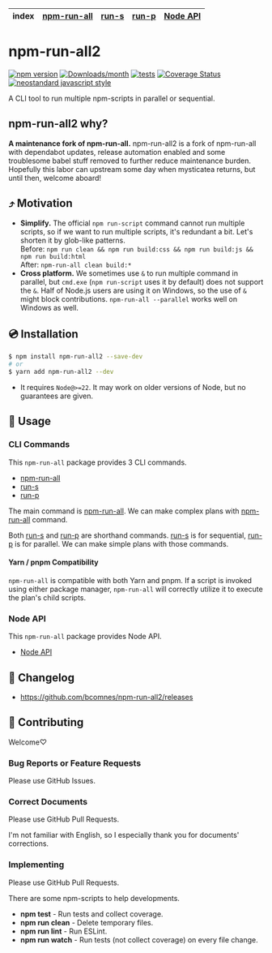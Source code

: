 | index | [npm-run-all] | [run-s] | [run-p] | [Node API] |
|-------|---------------|---------|---------|------------|

# npm-run-all2

[![npm version](https://img.shields.io/npm/v/npm-run-all2.svg)](https://www.npmjs.com/package/npm-run-all2)
[![Downloads/month](https://img.shields.io/npm/dm/npm-run-all2.svg)](http://www.npmtrends.com/npm-run-all2)
[![tests](https://github.com/bcomnes/npm-run-all2/workflows/tests/badge.svg)](https://github.com/bcomnes/npm-run-all2/actions)
[![Coverage Status](https://codecov.io/gh/bcomnes/npm-run-all2/branch/master/graph/badge.svg)](https://codecov.io/gh/bcomnes/npm-run-all2)
[![neostandard javascript style](https://img.shields.io/badge/code_style-neostandard-brightgreen?style=flat)](https://github.com/neostandard/neostandard)

A CLI tool to run multiple npm-scripts in parallel or sequential.

## npm-run-all2 why?

**A maintenance fork of npm-run-all.**  npm-run-all2 is a fork of npm-run-all with dependabot updates, release automation enabled and some troublesome babel stuff removed to further reduce maintenance burden.  Hopefully this labor can upstream some day when mysticatea returns, but until then, welcome aboard!

## ⤴️ Motivation

- **Simplify.** The official `npm run-script` command cannot run multiple scripts, so if we want to run multiple scripts, it's redundant a bit. Let's shorten it by glob-like patterns.<br>
  Before: `npm run clean && npm run build:css && npm run build:js && npm run build:html`<br>
  After: `npm-run-all clean build:*`
- **Cross platform.** We sometimes use `&` to run multiple command in parallel, but `cmd.exe` (`npm run-script` uses it by default) does not support the `&`. Half of Node.js users are using it on Windows, so the use of `&` might block contributions. `npm-run-all --parallel` works well on Windows as well.

## 💿 Installation

```bash
$ npm install npm-run-all2 --save-dev
# or
$ yarn add npm-run-all2 --dev
```

- It requires `Node@>=22`. It may work on older versions of Node, but no guarantees are given.

## 📖 Usage

### CLI Commands

This `npm-run-all` package provides 3 CLI commands.

- [npm-run-all]
- [run-s]
- [run-p]

The main command is [npm-run-all].
We can make complex plans with [npm-run-all] command.

Both [run-s] and [run-p] are shorthand commands.
[run-s] is for sequential, [run-p] is for parallel.
We can make simple plans with those commands.

#### Yarn / pnpm Compatibility

`npm-run-all` is compatible with both Yarn and pnpm. If a script is invoked using either package manager, `npm-run-all` will correctly utilize it to execute the plan's child scripts.

### Node API

This `npm-run-all` package provides Node API.

- [Node API]

## 📰 Changelog

- https://github.com/bcomnes/npm-run-all2/releases

## 🍻 Contributing

Welcome♡

### Bug Reports or Feature Requests

Please use GitHub Issues.

### Correct Documents

Please use GitHub Pull Requests.

I'm not familiar with English, so I especially thank you for documents' corrections.

### Implementing

Please use GitHub Pull Requests.

There are some npm-scripts to help developments.

- **npm test** - Run tests and collect coverage.
- **npm run clean** - Delete temporary files.
- **npm run lint** - Run ESLint.
- **npm run watch** - Run tests (not collect coverage) on every file change.

[npm-run-all]: docs/npm-run-all.md
[run-s]: docs/run-s.md
[run-p]: docs/run-p.md
[Node API]: docs/node-api.md
